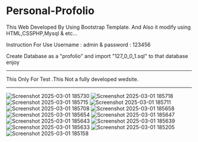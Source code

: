 # Personal-Profolio
This Web Developed By Using Bootstrap Template. And Also it modify using HTML,CSSPHP,Mysql &amp; etc...

Instruction For Use
Username : admin &
password : 123456

Create Database as a "profolio" and import "127_0_0_1.sql" to that database enjoy
__________________________________________________________
This Only For Test .This Not a fully developed wedsite.
__________________________________________________________

![Screenshot 2025-03-01 185730](https://github.com/user-attachments/assets/9895f708-f02d-4844-909e-e143a3db1d08)
![Screenshot 2025-03-01 185718](https://github.com/user-attachments/assets/afb72326-6a9e-4c1e-aa09-43968df77632)
![Screenshot 2025-03-01 185715](https://github.com/user-attachments/assets/a82ca691-e5c4-4ef3-995c-b2ea433c278a)
![Screenshot 2025-03-01 185711](https://github.com/user-attachments/assets/96578962-fa76-49c7-b2f5-0ad5e6978c72)
![Screenshot 2025-03-01 185708](https://github.com/user-attachments/assets/3e49878c-6b49-48b3-86da-d2c494106514)
![Screenshot 2025-03-01 185658](https://github.com/user-attachments/assets/f4c8dc45-6897-4880-ac1e-752c269b3f9e)
![Screenshot 2025-03-01 185654](https://github.com/user-attachments/assets/1a8ab156-4030-4ede-9ee0-8755bc85a5ce)
![Screenshot 2025-03-01 185647](https://github.com/user-attachments/assets/a70bbffc-3f51-4722-b39f-1d258aedf539)
![Screenshot 2025-03-01 185643](https://github.com/user-attachments/assets/6043d824-f92d-46d8-a69b-fd88f2b3a3e9)
![Screenshot 2025-03-01 185639](https://github.com/user-attachments/assets/f53ca4b1-6832-47e6-9e70-002a6756dcdb)
![Screenshot 2025-03-01 185633](https://github.com/user-attachments/assets/0726c70b-0513-43ca-b1b2-1a13e0bbb170)
![Screenshot 2025-03-01 185205](https://github.com/user-attachments/assets/89134a2b-b4f8-4397-b39e-521a50c51294)
![Screenshot 2025-03-01 185158](https://github.com/user-attachments/assets/86599f96-6d14-44f0-a894-6e88c35929ec)
